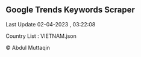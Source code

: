 

## Google Trends Keywords Scraper 
 
Last Update 02-04-2023 , 03:22:08

Country List :
VIETNAM.json



© Abdul Muttaqin 
